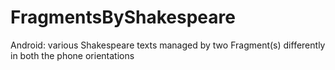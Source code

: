 # FragmentsByShakespeare
Android: various Shakespeare texts managed by two Fragment(s) differently in both the phone orientations

